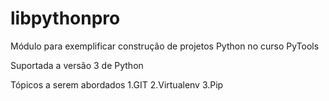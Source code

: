 # libpythonpro
Módulo para exemplificar construção de projetos Python no curso PyTools

Suportada a versão 3  de Python

Tópicos a serem abordados 
1.GIT
2.Virtualenv
3.Pip

